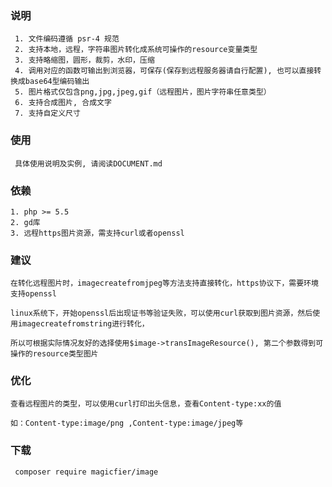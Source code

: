 ### 说明

     1. 文件编码遵循 psr-4 规范
     2. 支持本地，远程，字符串图片转化成系统可操作的resource变量类型
     3. 支持略缩图，圆形，裁剪，水印，压缩
     4. 调用对应的函数可输出到浏览器，可保存(保存到远程服务器请自行配置), 也可以直接转换成base64型编码输出
     5. 图片格式仅包含png,jpg,jpeg,gif（远程图片，图片字符串任意类型）
     6. 支持合成图片, 合成文字
     7. 支持自定义尺寸
### 使用

     具体使用说明及实例, 请阅读DOCUMENT.md
     
### 依赖

    1. php >= 5.5 
    2. gd库
    3. 远程https图片资源，需支持curl或者openssl        
     
### 建议

    在转化远程图片时，imagecreatefromjpeg等方法支持直接转化，https协议下，需要环境支持openssl
     
    linux系统下，开始openssl后出现证书等验证失败，可以使用curl获取到图片资源，然后使用imagecreatefromstring进行转化，  
     
    所以可根据实际情况友好的选择使用$image->transImageResource(), 第二个参数得到可操作的resource类型图片   
    
### 优化

    查看远程图片的类型，可以使用curl打印出头信息，查看Content-type:xx的值
     
    如：Content-type:image/png ,Content-type:image/jpeg等
    
 ### 下载
 
     composer require magicfier/image
     
